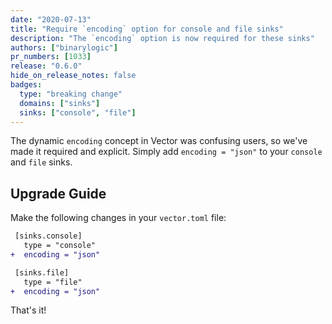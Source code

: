 ```yaml
---
date: "2020-07-13"
title: "Require `encoding` option for console and file sinks"
description: "The `encoding` option is now required for these sinks"
authors: ["binarylogic"]
pr_numbers: [1033]
release: "0.6.0"
hide_on_release_notes: false
badges:
  type: "breaking change"
  domains: ["sinks"]
  sinks: ["console", "file"]
---
```


The dynamic `encoding` concept in Vector was confusing users, so we've made
it required and explicit. Simply add `encoding = "json"` to your `console` and
`file` sinks.

## Upgrade Guide

Make the following changes in your `vector.toml` file:

```diff title="vector.toml"
 [sinks.console]
   type = "console"
+  encoding = "json"

 [sinks.file]
   type = "file"
+  encoding = "json"
```

That's it!
